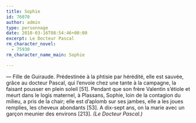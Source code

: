 ```yaml
---
title: Sophie
id: 76070
author: admin
type: personnage
date: 2010-03-16T08:54:46+00:00
excerpt: Le Docteur Pascal
rm_character_novel:
  - 75930
rm_character_name_main: Sophie

---
```

— Fille de Guiraude. Prédestinée à la phtisie par hérédité, elle est sauvée, grâce au docteur Pascal, qui l&rsquo;envoie chez une tante à la campagne, la faisant pousser en plein soleil [51]. Pendant que son frère Valentin s&rsquo;étiole et meurt dans le logis maternel, à Plassans, Sophie, loin de la contagion du milieu, a pris de la chair; elle est d&rsquo;aplomb sur ses jambes, elle a les joues remplies, les cheveux abondants [53]. A dix-sept ans, on la marie avec un garçon meunier des environs [213]. _(Le Docteur Pascal.)_